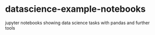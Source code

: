 # datascience-example-notebooks
jupyter notebooks showing data science tasks with pandas and further tools  
